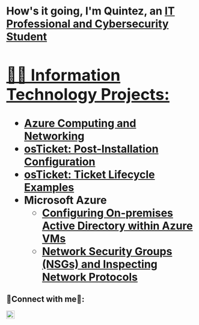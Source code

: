 <h1>How's it going, I'm Quintez, an <a href="https://linkedin.com/in/quintezpearson">IT Professional and Cybersecurity Student

<h2>👨‍💻 Information Technology Projects:</h2>

  - [Azure Computing and Networking](https://github.com/Quintez1/azure-computing-networking)
  - [osTicket: Post-Installation Configuration](https://github.com/joshmadakorcc/post-install-config)
  - [osTicket: Ticket Lifecycle Examples](https://github.com/joshmadakorcc/ticket-lifecycle)
- <b>Microsoft Azure</b>
  - [Configuring On-premises Active Directory within Azure VMs](https://github.com/joshmadakorcc/configure-ad)
  - [Network Security Groups (NSGs) and Inspecting Network Protocols](https://github.com/joshmadakorcc/azure-network-protocols)

<h2>🤳Connect with me🤳:</h2>

[<img align="left" alt="Josh | LinkedIn" width="22px" src="https://cdn.jsdelivr.net/npm/simple-icons@v3/icons/linkedin.svg" />][linkedin]

[linkedin]: https://linkedin.com/in/quintezpearson
